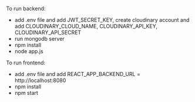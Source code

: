 To run backend:
- add .env file and add JWT_SECRET_KEY, create cloudinary account and add       CLOUDINARY_CLOUD_NAME, CLOUDINARY_API_KEY, CLOUDINARY_API_SECRET
- run mongodb server
- npm install
- node app.js 

To run frontend:
- add .env file and add REACT_APP_BACKEND_URL = http://localhost:8080
- npm install
- npm start